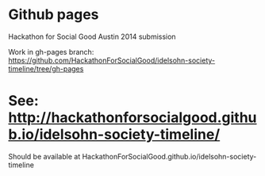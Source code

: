 Github pages
=========================

Hackathon for Social Good Austin 2014 submission


Work in gh-pages branch: https://github.com/HackathonForSocialGood/idelsohn-society-timeline/tree/gh-pages



See: <a href="http://hackathonforsocialgood.github.io/idelsohn-society-timeline/">http://hackathonforsocialgood.github.io/idelsohn-society-timeline/</a>
======
Should be available at HackathonForSocialGood.github.io/idelsohn-society-timeline
